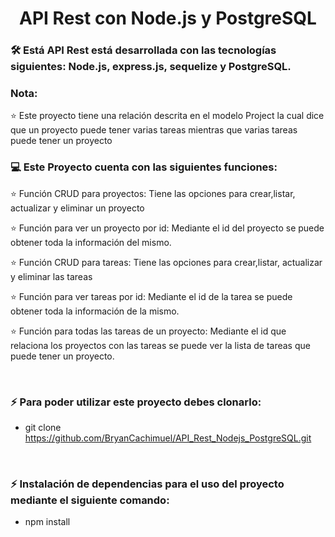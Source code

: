 # <h1 align="center">API Rest con Node.js y PostgreSQL</h1>

<h3> 🛠 Está API Rest está desarrollada con las tecnologías siguientes: Node.js, express.js, sequelize y PostgreSQL.</h3>

### <h3> Nota: </h3>
<p aligth="justify"> ⭐️ Este proyecto tiene una relación descrita en el modelo Project la cual dice que un proyecto puede tener varias tareas mientras que varias tareas puede tener un proyecto </p>

### <h3> :computer: Este Proyecto cuenta con las siguientes funciones: </h3>

<p aligth="justify"> ⭐️ Función CRUD para proyectos: Tiene las opciones para crear,listar, actualizar y eliminar un proyecto </p>

<p aligth="justify"> ⭐️ Función para ver un proyecto por id: Mediante el id del proyecto se puede obtener toda la información del mismo. </p>

<p aligth="justify"> ⭐️ Función CRUD para tareas: Tiene las opciones para crear,listar, actualizar y eliminar las tareas </p>

<p aligth="justify"> ⭐️ Función para ver tareas por id: Mediante el id de la tarea se puede obtener toda la información de la mismo. </p>

<p aligth="justify"> ⭐️ Función para todas las tareas de un proyecto: Mediante el id que relaciona los proyectos con las tareas se puede ver la lista de tareas que puede tener un proyecto. </p>

</br>

### <h3> ⚡  Para poder utilizar este proyecto debes clonarlo: </h3>
- git clone https://github.com/BryanCachimuel/API_Rest_Nodejs_PostgreSQL.git

</br>

### <h3> ⚡ Instalación de dependencias para el uso del proyecto mediante el siguiente comando: </h3>
- npm install
